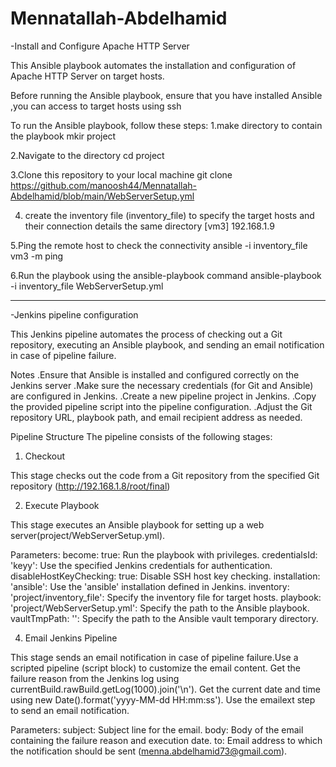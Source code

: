 # Mennatallah-Abdelhamid
-Install and Configure Apache HTTP Server

This Ansible playbook automates the installation and configuration of Apache HTTP Server on target hosts. 

Before running the Ansible playbook, ensure that you have installed Ansible ,you can access to target hosts using ssh 

To run the Ansible playbook, follow these steps:
1.make directory to contain the playbook
mkir project

2.Navigate to the directory 
cd project

3.Clone this repository to your local machine
git clone https://github.com/manoosh44/Mennatallah-Abdelhamid/blob/main/WebServerSetup.yml

4. create the inventory file (inventory_file) to specify the target hosts and their connection details the same directory
   [vm3]
   192.168.1.9
   
5.Ping the remote host to check the connectivity
ansible -i inventory_file vm3 -m ping

6.Run the playbook using the ansible-playbook command
ansible-playbook -i inventory_file  WebServerSetup.yml

--------------------------------------------------------------------------------------------------------------------------------------
-Jenkins pipeline configuration

This Jenkins pipeline automates the process of checking out a Git repository, executing an Ansible playbook, and sending an email notification in case of pipeline failure.

Notes
.Ensure that Ansible is installed and configured correctly on the Jenkins server
.Make sure the necessary credentials (for Git and Ansible) are configured in Jenkins.
.Create a new pipeline project in Jenkins.
.Copy the provided pipeline script into the pipeline configuration.
.Adjust the Git repository URL, playbook path, and email recipient address as needed.

Pipeline Structure
The pipeline consists of the following stages:

1. Checkout
   
This stage checks out the code from a Git repository from the specified Git repository (http://192.168.1.8/root/final) 

2. Execute Playbook
   
This stage executes an Ansible playbook for setting up a web server(project/WebServerSetup.yml).

Parameters:
become: true: Run the playbook with privileges.
credentialsId: 'keyy': Use the specified Jenkins credentials for authentication.
disableHostKeyChecking: true: Disable SSH host key checking.
installation: 'ansible': Use the 'ansible' installation defined in Jenkins.
inventory: 'project/inventory_file': Specify the inventory file for target hosts.
playbook: 'project/WebServerSetup.yml': Specify the path to the Ansible playbook.
vaultTmpPath: '': Specify the path to the Ansible vault temporary directory.

4. Email Jenkins Pipeline
   
 This stage sends an email notification in case of pipeline failure.Use a scripted pipeline (script block) to customize the email content.
Get the failure reason from the Jenkins log using currentBuild.rawBuild.getLog(1000).join('\n').
Get the current date and time using new Date().format('yyyy-MM-dd HH:mm:ss').
Use the emailext step to send an email notification.

Parameters:
subject: Subject line for the email.
body: Body of the email containing the failure reason and execution date.
to: Email address to which the notification should be sent (menna.abdelhamid73@gmail.com).





